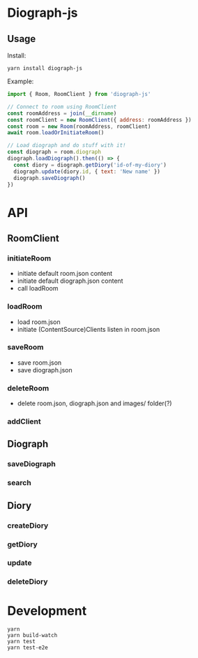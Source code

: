 # Diograph-js

## Usage

Install:

```
yarn install diograph-js
```

Example:

```js
import { Room, RoomClient } from 'diograph-js'

// Connect to room using RoomClient
const roomAddress = join(__dirname)
const roomClient = new RoomClient({ address: roomAddress })
const room = new Room(roomAddress, roomClient)
await room.loadOrInitiateRoom()

// Load diograph and do stuff with it!
const diograph = room.diograph
diograph.loadDiograph().then(() => {
  const diory = diograph.getDiory('id-of-my-diory')
  diograph.update(diory.id, { text: 'New name' })
  diograph.saveDiograph()
})
```

# API

## RoomClient

### initiateRoom

- initiate default room.json content
- initiate default diograph.json content
- call loadRoom

### loadRoom

- load room.json
- initiate (ContentSource)Clients listen in room.json

### saveRoom

- save room.json
- save diograph.json

### deleteRoom

- delete room.json, diograph.json and images/ folder(?)

### addClient

## Diograph

### saveDiograph

### search

## Diory

### createDiory

### getDiory

### update

### deleteDiory

# Development

```
yarn
yarn build-watch
yarn test
yarn test-e2e
```
